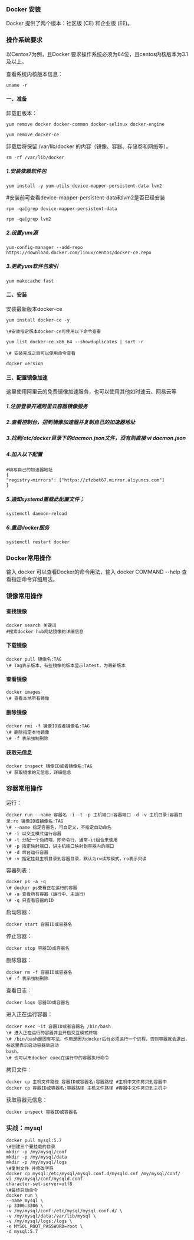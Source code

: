 ### **Docker** **安装**

Docker 提供了两个版本：社区版 (CE) 和企业版 (EE)。

### **操作系统要求** 

以Centos7为例，且Docker 要求操作系统必须为64位，且centos内核版本为3.1及以上。 

查看系统内核版本信息： 

```
uname -r
```

#### **一、准备**

卸载旧版本： 

```
yum remove docker docker-common docker-selinux docker-engine 

yum remove docker-ce 
```

卸载后将保留 /var/lib/docker 的内容（镜像、容器、存储卷和网络等）。 

```
rm -rf /var/lib/docker 
```

##### 1.安装依赖软件包 

```
yum install -y yum-utils device-mapper-persistent-data lvm2 
```

\#安装前可查看device-mapper-persistent-data和lvm2是否已经安装 

```
rpm -qa|grep device-mapper-persistent-data 

rpm -qa|grep lvm2 
```

##### 2.设置yum源 

```
yum-config-manager --add-repo https://download.docker.com/linux/centos/docker-ce.repo 
```

##### 3.更新yum软件包索引 

```
yum makecache fast
```

#### **二、安装** 

安装最新版本docker-ce

```
yum install docker-ce -y 

\#安装指定版本docker-ce可使用以下命令查看 

yum list docker-ce.x86_64 --showduplicates | sort -r 

\# 安装完成之后可以使用命令查看 

docker version 
```

#### **三、配置镜像加速** 

这里使用阿里云的免费镜像加速服务，也可以使用其他如时速云、网易云等 

##### 1.注册登录开通阿里云容器镜像服务 

##### 2.查看控制台，招到镜像加速器并复制自己的加速器地址 

##### 3.找到/etc/docker目录下的daemon.json文件，没有则直接 vi daemon.json 

##### 4.加入以下配置

```
#填写自己的加速器地址 
{
"registry-mirrors": ["https://zfzbet67.mirror.aliyuncs.com"] 
}
```

##### 5.通知systemd重载此配置文件； 

```
systemctl daemon-reload 
```

##### 6.重启docker服务 

```
systemctl restart docker
```

### **Docker常用操作**

输入 docker 可以查看Docker的命令用法，输入 docker COMMAND --help 查看指定命令详细用法。

### **镜像常用操作** 

#### 查找镜像 

```
docker search 关键词
#搜索docker hub网站镜像的详细信息
```

#### 下载镜像

```
docker pull 镜像名:TAG 
\# Tag表示版本，有些镜像的版本显示latest，为最新版本
```

#### 查看镜像

```
docker images 
\# 查看本地所有镜像
```

#### 删除镜像

```
docker rmi -f 镜像ID或者镜像名:TAG 
\# 删除指定本地镜像 
\# -f 表示强制删除
```

#### 获取元信息

```
docker inspect 镜像ID或者镜像名:TAG 
\# 获取镜像的元信息，详细信息 
```

### **容器常用操作**

运行： 

```
docker run --name 容器名 -i -t -p 主机端口:容器端口 -d -v 主机目录:容器目录:ro 镜像ID或镜像名:TAG 
\# --name 指定容器名，可自定义，不指定自动命名 
\# -i 以交互模式运行容器 
\# -t 分配一个伪终端，即命令行，通常-it组合来使用 
\# -p 指定映射端口，讲主机端口映射到容器内的端口 
\# -d 后台运行容器 
\# -v 指定挂载主机目录到容器目录，默认为rw读写模式，ro表示只读
```

容器列表： 

```
docker ps -a -q 
\# docker ps查看正在运行的容器 
\# -a 查看所有容器（运行中、未运行） 
\# -q 只查看容器的ID 
```

启动容器：

```
docker start 容器ID或容器名
```

停止容器： 

```
docker stop 容器ID或容器名 
```

删除容器： 

```
docker rm -f 容器ID或容器名 
\# -f 表示强制删除
```

查看日志：

```
docker logs 容器ID或容器名 
```

进入正在运行容器：

```
docker exec -it 容器ID或者容器名 /bin/bash 
\# 进入正在运行的容器并且开启交互模式终端 
\# /bin/bash是固有写法，作用是因为docker后台必须运行一个进程，否则容器就会退出，在这里表示启动容器后启动 
bash。 
\# 也可以用docker exec在运行中的容器执行命令
```

拷贝文件： 

```
docker cp 主机文件路径 容器ID或容器名:容器路径 #主机中文件拷贝到容器中 
docker cp 容器ID或容器名:容器路径 主机文件路径 #容器中文件拷贝到主机中
```

获取容器元信息：

```
docker inspect 容器ID或容器名
```

### **实战：mysql**

```
docker pull mysql:5.7 
\#创建三个要挂载的目录 
mkdir -p /my/mysql/conf 
mkdir -p /my/mysql/data 
mkdir -p /my/mysql/logs
\#复制文件 并修改字符 
docker cp mysql:/etc/mysql/mysql.conf.d/mysqld.cnf /my/mysql/conf/ 
vi /my/mysql/conf/mysqld.conf
character-set-server=utf8 
\#最终启动命令
docker run \ 
--name mysql \ 
-p 3306:3306 \ 
-v /my/mysql/conf:/etc/mysql/mysql.conf.d/ \ 
-v /my/mysql/data:/var/lib/mysql \ 
-v /my/mysql/logs:/logs \
-e MYSQL_ROOT_PASSWORD=root \ 
-d mysql:5.7
```

